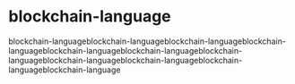 # blockchain-language
blockchain-languageblockchain-languageblockchain-languageblockchain-languageblockchain-languageblockchain-languageblockchain-languageblockchain-languageblockchain-languageblockchain-languageblockchain-language
